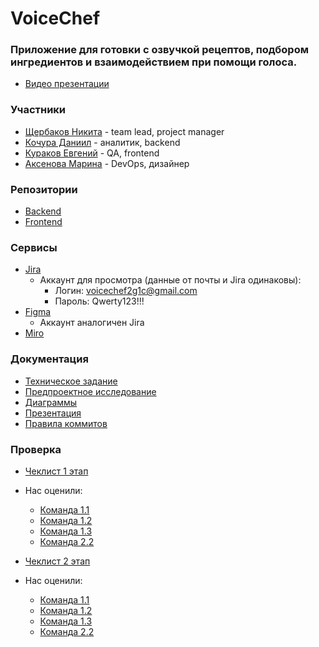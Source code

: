 # VoiceChef

### Приложение для готовки с озвучкой рецептов, подбором ингредиентов и взаимодействием при помощи голоса.
* [Видео презентации](https://drive.google.com/file/d/1Lue6Il603UtwVpSEQiSF3k9dcCr9zZRc/view?usp=sharing)

### Участники
* [Щербаков Никита](https://github.com/Nikas2604) - team lead, project manager
* [Кочура Даниил](https://github.com/Kingofthedivanich) - аналитик, backend
* [Кураков Евгений](https://github.com/Risexxd) - QA, frontend
* [Аксенова Марина](https://github.com/hhskt) - DevOps, дизайнер

### Репозитории
* [Backend](https://github.com/2group1team/VoiceChef-Back)
* [Frontend](https://github.com/2group1team/VoiceChef-Front)
  
### Сервисы
* [Jira](https://voicechefapp.atlassian.net/jira/core/projects/VC/board?groupBy=status)
  * Аккаунт для просмотра (данные от почты и Jira одинаковы):
    * Логин: voicechef2g1c@gmail.com
    * Пароль: Qwerty123!!!
* [Figma](https://www.figma.com/design/f7jYuE97cM14pLokEtdwPN/VoiceChef?node-id=0-1&p=f&t=xuQs1zSbPNAgo6gQ-0)
  * Аккаунт аналогичен Jira
* [Miro](https://miro.com/app/board/uXjVIMGWVtc=/?share_link_id=181449537556)

### Документация
* [Техническое задание](https://github.com/2group1team/VoiceChef/blob/master/Documentation/%D0%A2%D0%B5%D1%85%D0%BD%D0%B8%D1%87%D0%B5%D1%81%D0%BA%D0%BE%D0%B5%20%D0%B7%D0%B0%D0%B4%D0%B0%D0%BD%D0%B8%D0%B5.docx)
* [Предпроектное исследование](https://github.com/2group1team/VoiceChef/blob/master/Documentation/%D0%9F%D1%80%D0%B5%D0%B4%D0%BF%D1%80%D0%BE%D0%B5%D0%BA%D1%82%D0%BD%D0%BE%D0%B5%20%D0%B8%D1%81%D1%81%D0%BB%D0%B5%D0%B4%D0%BE%D0%B2%D0%B0%D0%BD%D0%B8%D0%B5.pdf)
* [Диаграммы](https://github.com/2group1team/VoiceChef/tree/master/Documentation/Diagrams)
* [Презентация](https://github.com/2group1team/VoiceChef/blob/master/Documentation/Presentation/Presentation.pptx)
* [Правила коммитов](https://github.com/2group1team/VoiceChef/blob/master/Documentation/Commits/README.md)

### Проверка
* [Чеклист 1 этап](https://github.com/2group1team/VoiceChef/blob/master/Documentation/%D0%92%D0%93%D0%A3-%D0%A2%D0%9F.%20%D0%A7%D0%B5%D0%BA%D0%BB%D0%B8%D1%81%D1%82%201%20%D1%8D%D1%82%D0%B0%D0%BF%202%D0%B31%D0%BA%20-%20%D1%87%D0%B5%D0%BA%D0%BB%D0%B8%D1%81%D1%82.pdf)
* Нас оценили:
  * [Команда 1.1](https://github.com/MarketHelp/MarketHelp/blob/main/specification/check/%D0%92%D0%93%D0%A3-%D0%A2%D0%9F.%20%D0%A7%D0%B5%D0%BA%D0%BB%D0%B8%D1%81%D1%82%201%20%D1%8D%D1%82%D0%B0%D0%BF%201%D0%B31%D0%BA%20-%20%D1%87%D0%B5%D0%BA%D0%BB%D0%B8%D1%81%D1%82.pdf)
  * [Команда 1.2](https://github.com/progerg/Lawly/blob/master/documentation/checklist.pdf)
  * [Команда 1.3](https://github.com/Aleygv/Fishing_game/blob/main/Documents/%D0%92%D0%93%D0%A3-%D0%A2%D0%9F.%20%D0%A7%D0%B5%D0%BA%D0%BB%D0%B8%D1%81%D1%82%201%20%D1%8D%D1%82%D0%B0%D0%BF%201%D0%B33%D0%BA%20-%20%D1%87%D0%B5%D0%BA%D0%BB%D0%B8%D1%81%D1%82.pdf)
  * [Команда 2.2](https://github.com/GoshaNumberOne/escadre.io/blob/main/documentation/%D0%9A%D1%80%D0%BE%D1%81%D1%81-%D1%80%D0%B5%D0%B2%D1%8C%D1%8E%20(1%20%D0%B0%D1%82%D1%82%D0%B5%D1%81%D1%82%D0%B0%D1%86%D0%B8%D1%8F).pdf)

* [Чеклист 2 этап](https://github.com/2group1team/VoiceChef/blob/master/Documentation/%D0%A2%D0%9F.%20%D0%A7%D0%B5%D0%BA%D0%BB%D0%B8%D1%81%D1%82%202%20%D1%8D%D1%82%D0%B0%D0%BF%202%20%D0%B3%D1%80%D1%83%D0%BF%D0%BF%D0%B0%201%20%D0%BA%D0%BE%D0%BC%D0%B0%D0%BD%D0%B4%D0%B0.pdf)
* Нас оценили:
  * [Команда 1.1](https://github.com/MarketHelp/MarketHelp/blob/main/specification/check/%D0%92%D0%93%D0%A3-%D0%A2%D0%9F.%20%D0%A7%D0%B5%D0%BA%D0%BB%D0%B8%D1%81%D1%82%202%20%D1%8D%D1%82%D0%B0%D0%BF%201%D0%B31%D0%BA.pdf)
  * [Команда 1.2](https://github.com/progerg/Lawly/blob/master/documentation/checklist-2.pdf)
  * [Команда 1.3](https://github.com/Aleygv/Fishing_game/blob/main/Documents/%D0%A7%D0%B5%D0%BA-%D0%BB%D0%B8%D1%81%D1%82%202%D0%B9%20%D1%8D%D1%82%D0%B0%D0%BF.pdf)
  * [Команда 2.2]()
